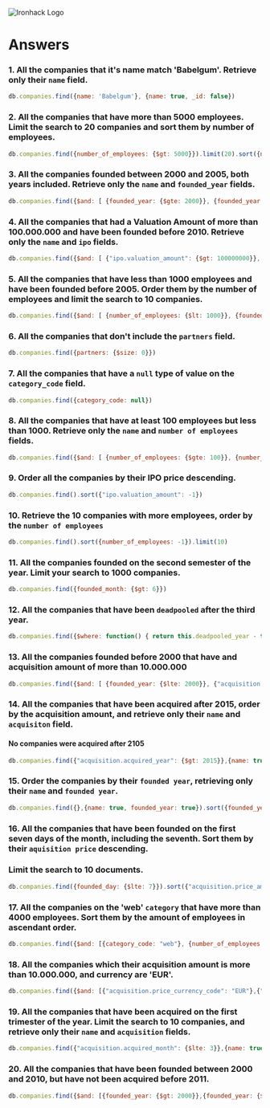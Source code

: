![Ironhack Logo](https://i.imgur.com/1QgrNNw.png)

# Answers

### 1. All the companies that it's name match 'Babelgum'. Retrieve only their `name` field.

```js
db.companies.find({name: 'Babelgum'}, {name: true, _id: false})
```



### 2. All the companies that have more than 5000 employees. Limit the search to 20 companies and sort them by **number of employees**.

```js
db.companies.find({number_of_employees: {$gt: 5000}}).limit(20).sort({number_of_employees: -1})
```



### 3. All the companies founded between 2000 and 2005, both years included. Retrieve only the `name` and `founded_year` fields.

```js
db.companies.find({$and: [ {founded_year: {$gte: 2000}}, {founded_year: {$lte: 2005}}]}, {name: true, founded_year: true, _id: false})
```



### 4. All the companies that had a Valuation Amount of more than 100.000.000 and have been founded before 2010. Retrieve only the `name` and `ipo` fields.

```js
db.companies.find({$and: [ {"ipo.valuation_amount": {$gt: 100000000}}, {founded_year: {$lt: 2010}}]}, {name: true, ipo: true, _id: false})
```



### 5. All the companies that have less than 1000 employees and have been founded before 2005. Order them by the number of employees and limit the search to 10 companies.

```js
db.companies.find({$and: [ {number_of_employees: {$lt: 1000}}, {founded_year: {$lt: 2005}}]}, {_id: false}).sort({number_of_employees: -1}).limit(10)
```



### 6. All the companies that don't include the `partners` field.

```js
db.companies.find({partners: {$size: 0}})
```



### 7. All the companies that have a `null` type of value on the `category_code` field.

```js
db.companies.find({category_code: null})
```



### 8. All the companies that have at least 100 employees but less than 1000. Retrieve only the `name` and `number of employees` fields.

```js
db.companies.find({$and: [ {number_of_employees: {$gte: 100}}, {number_of_employees: {$lte: 1000}}]}, {name: true, number_of_employees: true, _id: false})
```



### 9. Order all the companies by their IPO price descending.

```js
db.companies.find().sort({"ipo.valuation_amount": -1})
```



### 10. Retrieve the 10 companies with more employees, order by the `number of employees`

```js
db.companies.find().sort({number_of_employees: -1}).limit(10)
```



### 11. All the companies founded on the second semester of the year. Limit your search to 1000 companies.

```js
db.companies.find({founded_month: {$gt: 6}})
```



### 12. All the companies that have been `deadpooled` after the third year.

```js
db.companies.find({$where: function() { return this.deadpooled_year - this.founded_year >= 3 }}).limit(1)
```



### 13. All the companies founded before 2000 that have and acquisition amount of more than 10.000.000

```js
db.companies.find({$and: [ {founded_year: {$lte: 2000}}, {"acquisition.price_amount": {$gt: 10000000}}]})
```



### 14. All the companies that have been acquired after 2015, order by the acquisition amount, and retrieve only their `name` and `acquisiton` field.



#### No companies were acquired after 2105

```js
db.companies.find({"acquisition.acquired_year": {$gt: 2015}},{name: true, acquisition: true}).sort({"acquisition.price_amount": 1})

```



### 15. Order the companies by their `founded year`, retrieving only their `name` and `founded year`.

```js
db.companies.find({},{name: true, founded_year: true}).sort({founded_year: 1})
```



### 16. All the companies that have been founded on the first seven days of the month, including the seventh. Sort them by their `aquisition price` descending. 

### Limit the search to 10 documents.

```js
db.companies.find({founded_day: {$lte: 7}}).sort({"acquisition.price_amount": -1}).limit(10)
```



### 17. All the companies on the 'web' `category` that have more than 4000 employees. Sort them by the amount of employees in ascendant order.

```js
db.companies.find({$and: [{category_code: "web"}, {number_of_employees: {$gt: 4000}}]}).sort({number_of_employees: 1})
```



### 18. All the companies which their acquisition amount is more than 10.000.000, and currency are 'EUR'.

```js
db.companies.find({$and: [{"acquisition.price_currency_code": "EUR"},{"acquisition.price_amount": {$gt: 10000000}}]})
```



### 19. All the companies that have been acquired on the first trimester of the year. Limit the search to 10 companies, and retrieve only their `name` and `acquisition` fields.

```js
db.companies.find({"acquisition.acquired_month": {$lte: 3}},{name: true, acquisition: true}).limit(10)
```



### 20. All the companies that have been founded between 2000 and 2010, but have not been acquired before 2011.

```js
db.companies.find({$and: [{founded_year: {$gt: 2000}},{founded_year: {$lt: 2010}},{"acquisition.acquired_year": {$gte: 2011}}]}, {name:1, "acquisition.acquired_year": 1})
```

